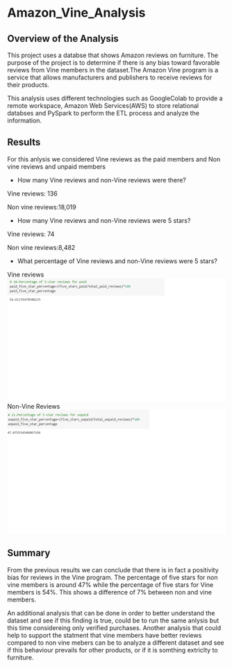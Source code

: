 # Amazon_Vine_Analysis

## Overview of the Analysis

This project uses a databse that shows Amazon reviews on furniture. The purpose of the project is to determine if there is any bias toward favorable reviews from Vine members in the dataset.The Amazon Vine program is a service that allows manufacturers and publishers to receive reviews for their products. 
 
This analysis uses different technologies such as GoogleColab to provide a remote workspace, Amazon Web Services(AWS) to store relational databses and PySpark to perform the ETL process and analyze the information.

## Results

For this anlysis we considered Vine reviews as the paid members and Non vine reviews and unpaid members

* How many Vine reviews and non-Vine reviews were there?

Vine reviews: 136

Non vine reviews:18,019

* How many Vine reviews  and non-Vine reviews were 5 stars? 

Vine reviews: 74

Non vine reviews:8,482

* What percentage of Vine reviews  and non-Vine reviews were 5 stars? 

 Vine reviews
![](paid_five_star_percentage.png)
 Non-Vine Reviews
![](unpaid_five_star_percentage.png)


## Summary 
From the previous results we can conclude that there is in fact a positivity bias for reviews in the Vine program. The percentage of five stars for non vine members is around 47% while the percentage of five stars for Vine members is 54%. This shows a difference of 7% between non and vine members.

An additional analysis that can be done in order to better understand the dataset and see if this finding is true, could be to run the same anlysis but this time considereing only verified purchases. Another analysis that could help to support the statment that vine members have better reviews compared to non vine mebers can be to analyze a different dataset and see if this behaviour prevails for other products, or if it is somthing extriclty to furniture. 

